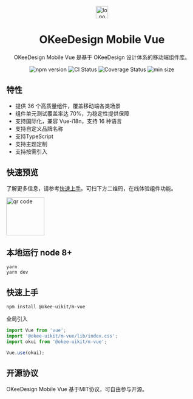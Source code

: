 <p></p>
<p align="center">
  <img alt="logo" src="https://lf3-cdn-tos.bytecdntp.com/cdn/expire-1-M/byted-ui-m/static/online-vue-logo.png" height="32px" />
</p>

<h1 align="center">OKeeDesign Mobile Vue</h1>

<p align="center">OKeeDesign Mobile Vue 是基于 OKeeDesign 设计体系的移动端组件库。</p>

<p align="center">
    <img src="https://img.shields.io/npm/v/@okee-uikit/m-vue" alt="npm version" />
    <img src="https://img.shields.io/github/workflow/status/oceanengine/okeedesign-mobile-vue/Node.js%20CI/main" alt="CI Status" />
    <img src='https://coveralls.io/repos/github/oceanengine/okeedesign-mobile-vue/badge.svg?branch=main' alt='Coverage Status' />
    <img src="https://img.shields.io/bundlephobia/min/@okee-uikit/m-vue" alt="min size" />
</p>

## 特性

* 提供 36 个高质量组件，覆盖移动端各类场景
* 组件单元测试覆盖率达 70%，为稳定性提供保障
* 支持国际化，兼容 Vue-i18n，支持 16 种语言
* 支持自定义品牌名称
* 支持TypeScript
* 支持主题定制
* 支持按需引入

## 快速预览

了解更多信息，请参考[快速上手](https://okee.oceanengine.com/mobile/vue/#/zh-CN/intro)。可扫下方二维码，在线体验组件功能。

<img alt="qr code" src="https://lf3-cdn-tos.bytecdntp.com/cdn/expire-1-M/byted-ui-m/static/opensource-online-vue.png" height="100px" />

## 本地运行 node 8+

```
yarn
yarn dev
```

## 快速上手

```
npm install @okee-uikit/m-vue
```

全局引入

```javascript
import Vue from 'vue';
import '@okee-uikit/m-vue/lib/index.css';
import okui from '@okee-uikit/m-vue';

Vue.use(okui);
```

## 开源协议
OKeeDesign Mobile Vue 基于MIT协议，可自由参与开源。
